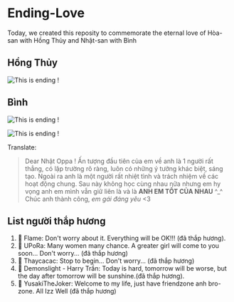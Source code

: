 # Ending-Love

Today, we created this reposity to commemorate the eternal love of Hòa-san with Hồng Thủy and Nhật-san with Bình

## Hồng Thủy

![This is ending !](https://i.imgur.com/dVdj1la.png)

## Bình

![This is ending !](https://i.imgur.com/K8mwJnn.jpg)

![This is ending !](https://i.imgur.com/ftYmfIP.jpg)

Translate: 

> Dear Nhật Oppa ! 
Ấn tượng đầu tiên của em về anh là 1 người rất thẳng, có lập trường rõ ràng, luôn có những ý tưởng khác biệt, 
sáng tạo. Ngoài ra anh là một người rất nhiệt tình và trách nhiệm về các hoạt động chung. Sau này không học 
cùng nhau nữa nhưng em hy vọng anh em mình vẫn giữ liên là và là **ANH EM TỐT CỦA NHAU** ^_^ Chúc anh thành công, 
_em gái đáng yêu_ <3


## List người thắp hương

 1. :smoking: Flame: Don't worry about it. Everything will be OK!!! (đã thắp hương).
 2. :smoking: UPoRa: Many women many chance. A greater girl will come to you soon... Don't worry... (đã thắp hương)
 3. :smoking: Thaycacac: Stop to begin... Don't worry... (đã thắp hương)
 4. :smoking: Demonslight - Harry Trần: Today is hard, tomorrow will be worse, but the day after tomorrow will be sunshine.(đã thắp hương). 
 5. :smoking: YusakiTheJoker: Welcome to my life, just have friendzone anh bro-zone. All Izz Well (đã thắp hương)

